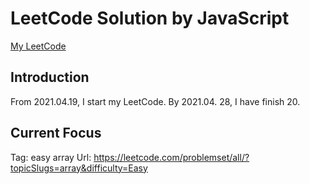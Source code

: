 # LeetCode Solution by JavaScript

[My LeetCode](https://leetcode.com/JiweiYuan/)

## Introduction

From 2021.04.19, I start my LeetCode.
By 2021.04. 28, I have finish 20.

## Current Focus  

Tag: easy array 
Url: https://leetcode.com/problemset/all/?topicSlugs=array&difficulty=Easy
